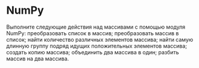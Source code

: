 # NumPy
Выполните следующие действия над массивами с помощью модуля NumPy: преобразовать список в массив; преобразовать массив в список; найти количество различных элементов массива; найти самую длинную группу подряд идущих положительных элементов массива; создать копию массива; объединить два массива в один; разбить массив на два массива.
